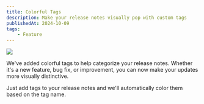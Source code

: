 ```yaml
---
title: Colorful Tags
description: Make your release notes visually pop with custom tags
publishedAt: 2024-10-09
tags:
    - Feature
---
```


![](https://github.com/user-attachments/assets/cf07e9e8-41ee-404b-ab7b-1d41c10cdbdd)

We've added colorful tags to help categorize your release notes. Whether it's a new feature, bug fix, or improvement, you can now make your updates more visually distinctive.

Just add tags to your release notes and we'll automatically color them based on the tag name.

